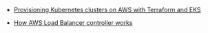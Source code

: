 - [Provisioning Kubernetes clusters on AWS with Terraform and EKS](https://learnk8s.io/terraform-eks)

- [How AWS Load Balancer controller works](https://kubernetes-sigs.github.io/aws-load-balancer-controller/v2.4/how-it-works/)
